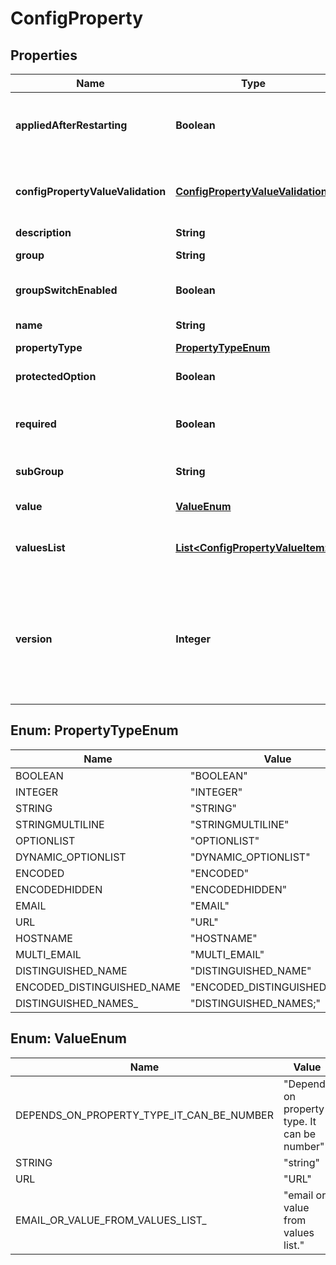 
# ConfigProperty

## Properties
Name | Type | Description | Notes
------------ | ------------- | ------------- | -------------
**appliedAfterRestarting** | **Boolean** | Should the SSC server be restarted after changing value of the property to apply the changes. |  [optional]
**configPropertyValueValidation** | [**ConfigPropertyValueValidation**](ConfigPropertyValueValidation.md) | Meta information about how the property&#39;s value should be validated on the client side. |  [optional]
**description** | **String** | Property description. |  [optional]
**group** | **String** | Parent group name the property belongs to. |  [optional]
**groupSwitchEnabled** | **Boolean** | Flag is set to TRUE if property is allowed to be edited on UI. |  [optional]
**name** | **String** | Configuration property unique name. | 
**propertyType** | [**PropertyTypeEnum**](#PropertyTypeEnum) | Property value type. |  [optional]
**protectedOption** | **Boolean** | If special permission is required to get value of this property. |  [optional]
**required** | **Boolean** | Flag is set to TRUE if this property is required and always must have non empty value. |  [optional]
**subGroup** | **String** | Parent subgroup name the property belongs to. |  [optional]
**value** | [**ValueEnum**](#ValueEnum) | Configuration property value. | 
**valuesList** | [**List&lt;ConfigPropertyValueItem&gt;**](ConfigPropertyValueItem.md) | List of allowed property values if property type is OPTIONLIST or DYNAMIC_OPTIONLIST. |  [optional]
**version** | **Integer** | Configuration property version stored on the server. This value is used for optimistic locking of the property object to prevent concurrent changes of the property value by different users at the same time. | 


<a name="PropertyTypeEnum"></a>
## Enum: PropertyTypeEnum
Name | Value
---- | -----
BOOLEAN | &quot;BOOLEAN&quot;
INTEGER | &quot;INTEGER&quot;
STRING | &quot;STRING&quot;
STRINGMULTILINE | &quot;STRINGMULTILINE&quot;
OPTIONLIST | &quot;OPTIONLIST&quot;
DYNAMIC_OPTIONLIST | &quot;DYNAMIC_OPTIONLIST&quot;
ENCODED | &quot;ENCODED&quot;
ENCODEDHIDDEN | &quot;ENCODEDHIDDEN&quot;
EMAIL | &quot;EMAIL&quot;
URL | &quot;URL&quot;
HOSTNAME | &quot;HOSTNAME&quot;
MULTI_EMAIL | &quot;MULTI_EMAIL&quot;
DISTINGUISHED_NAME | &quot;DISTINGUISHED_NAME&quot;
ENCODED_DISTINGUISHED_NAME | &quot;ENCODED_DISTINGUISHED_NAME&quot;
DISTINGUISHED_NAMES_ | &quot;DISTINGUISHED_NAMES;&quot;


<a name="ValueEnum"></a>
## Enum: ValueEnum
Name | Value
---- | -----
DEPENDS_ON_PROPERTY_TYPE_IT_CAN_BE_NUMBER | &quot;Depends on property type. It can be number&quot;
STRING | &quot;string&quot;
URL | &quot;URL&quot;
EMAIL_OR_VALUE_FROM_VALUES_LIST_ | &quot;email or value from values list.&quot;



